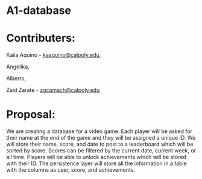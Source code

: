 # A1-database
# Contributers:
Kaila Aquino - kaaquino@calpoly.edu, 

Angelika, 

Alberto, 

Zaid Zarate - zgcamach@calpoly.edu


# Proposal: 
We are creating a database for a video game. Each player will be asked for their name at the end of the game and they will be assigned a unique ID. We will store their name, score, and date to post to a leaderboard which will be sorted by score. Scores can be filtered by the current date, current week, or all time. Players will be able to unlock achievements which will be stored with their ID. The persistence layer will store all the information in a table with the columns as user, score, and achievements.
